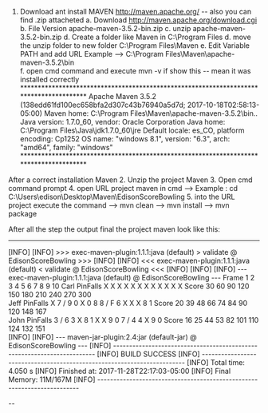 1. Download ant install MAVEN http://maven.apache.org/  -- also you can find .zip attacheted 
	a. Download http://maven.apache.org/download.cgi
	b. File Version apache-maven-3.5.2-bin.zip
	c. unzip apache-maven-3.5.2-bin.zip
	d. Create a folder like Maven in C:\Program Files
	d. move the unzip folder to new folder  C:\Program Files\Maven
	e. Edit Variable PATH and add URL
		Example --> C:\Program Files\Maven\apache-maven-3.5.2\bin\
	f. open cmd command and execute mvn -v 
		if show this -- mean it was installed correctly
			***************************************************************************************
			Apache Maven 3.5.2 (138edd61fd100ec658bfa2d307c43b76940a5d7d; 2017-10-18T02:58:13-05:00)
			Maven home: C:\Program Files\Maven\apache-maven-3.5.2\bin\..
			Java version: 1.7.0_60, vendor: Oracle Corporation
			Java home: C:\Program Files\Java\jdk1.7.0_60\jre
			Default locale: es_CO, platform encoding: Cp1252
			OS name: "windows 8.1", version: "6.3", arch: "amd64", family: "windows"
			***************************************************************************************

After a correct installation Maven
2. Unzip the project Maven
3. Open cmd command prompt 
4. open URL project maven in cmd 
	--> Example : cd C:\Users\edison\Desktop\Maven\EdisonScoreBowling
5. into the URL project execute the command
	--> mvn clean
	--> mvn install
	--> mvn package
	
After all the step the output final the project maven look like this:

*******************************************************************************************************
[INFO]
[INFO] >>> exec-maven-plugin:1.1.1:java (default) > validate @ EdisonScoreBowling >>>
[INFO]
[INFO] <<< exec-maven-plugin:1.1.1:java (default) < validate @ EdisonScoreBowling <<<
[INFO]
[INFO]
[INFO] --- exec-maven-plugin:1.1.1:java (default) @ EdisonScoreBowling ---
Frame       1       2       3       4       5       6       7       8       9       10
Carl
PinFalls        X      X      X      X      X      X      X      X      X      X      X      X
Score       30      60      90      120     150     180     210     240     270     300     
Jeff
PinFalls        X   7   /   9   0      X   0   8   8   /   F   6      X      X      X   8   1
Score       20      39      48      66      74      84      90      120     148     167     
John
PinFalls     3   /   6   3      X   8   1      X      X   9   0   7   /   4   4      X   9   0
Score       16      25      44      53      82      101     110     124     132     151      
[INFO]
[INFO] --- maven-jar-plugin:2.4:jar (default-jar) @ EdisonScoreBowling ---
[INFO] ------------------------------------------------------------------------
[INFO] BUILD SUCCESS
[INFO] ------------------------------------------------------------------------
[INFO] Total time: 4.050 s
[INFO] Finished at: 2017-11-28T22:17:03-05:00
[INFO] Final Memory: 11M/167M
[INFO] ------------------------------------------------------------------------

	
	
--
